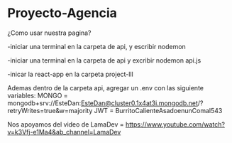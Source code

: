 # Proyecto-Agencia
¿Como usar nuestra pagina?

-iniciar una terminal en la carpeta de api, y escribir  nodemon

-iniciar una terminal en la carpeta  de api y excribir nodemon api.js

-inicar la react-app en la carpeta project-lll

Ademas dentro de la carpeta api, agregar un .env con las siguiente variables:
MONGO = mongodb+srv://EsteDan:EsteDan@cluster0.1x4at3i.mongodb.net/?retryWrites=true&w=majority
JWT = BurritoCalienteAsadoenunComal543


Nos apoyamos del video de LamaDev =  https://www.youtube.com/watch?v=k3Vfj-e1Ma4&ab_channel=LamaDev
